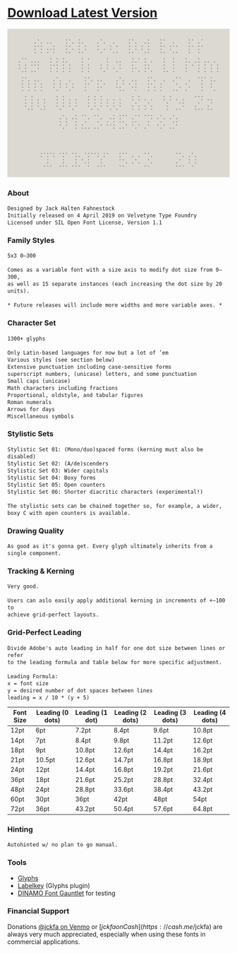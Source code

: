 # [Download Latest Version](https://github.com/jckfa/tinyfonts/archive/master.zip)

![Basic Character Set](/documentation/basic_char_set.gif "Basic Character Set")

### About
```
Designed by Jack Halten Fahnestock
Initially released on 4 April 2019 on Velvetyne Type Foundry
Licensed under SIL Open Font License, Version 1.1
```

### Family Styles
```
5x3 0–300

Comes as a variable font with a size axis to modify dot size from 0—300, 
as well as 15 separate instances (each increasing the dot size by 20 units).

* Future releases will include more widths and more variable axes. *
```

### Character Set
```
1300+ glyphs

Only Latin-based languages for now but a lot of ’em
Various styles (see section below)
Extensive punctuation including case-sensitive forms
superscript numbers, (unicase) letters, and some punctuation
Small caps (unicase)
Math characters including fractions
Proportional, oldstyle, and tabular figures
Roman numerals
Arrows for days
Miscellaneous symbols
```

### Stylistic Sets
```
Stylistic Set 01: (Mono/duo)spaced forms (kerning must also be disabled)
Stylistic Set 02: (A/de)scenders
Stylistic Set 03: Wider capitals
Stylistic Set 04: Boxy forms
Stylistic Set 05: Open counters
Stylistic Set 06: Shorter diacritic characters (experimental!)

The stylistic sets can be chained together so, for example, a wider, 
boxy C with open counters is available.
```

### Drawing Quality
```
As good as it's gonna get. Every glyph ultimately inherits from a single component.
```

### Tracking & Kerning
```
Very good.

Users can aslo easily apply additional kerning in increments of +−100 to 
achieve grid-perfect layouts.
```

### Grid-Perfect Leading
```
Divide Adobe's auto leading in half for one dot size between lines or refer 
to the leading formula and table below for more specific adjustment.

Leading Formula:
x = font size
y = desired number of dot spaces between lines
leading = x / 10 * (y + 5)
```
| Font Size | Leading (0 dots) | Leading (1 dot) | Leading (2 dots) | Leading (3 dots) | Leading (4 dots) |
| --------- | ---------------- | --------------- | ---------------- | ---------------- | ---------------- |
| 12pt      | 6pt              | 7.2pt           | 8.4pt            | 9.6pt            | 10.8pt           |
| 14pt      | 7pt              | 8.4pt           | 9.8pt            | 11.2pt           | 12.6pt           |
| 18pt      | 9pt              | 10.8pt          | 12.6pt           | 14.4pt           | 16.2pt           |
| 21pt      | 10.5pt           | 12.6pt          | 14.7pt           | 16.8pt           | 18.9pt           |
| 24pt      | 12pt             | 14.4pt          | 16.8pt           | 19.2pt           | 21.6pt           |
| 36pt      | 18pt             | 21.6pt          | 25.2pt           | 28.8pt           | 32.4pt           |
| 48pt      | 24pt             | 28.8pt          | 33.6pt           | 38.4pt           | 43.2pt           |
| 60pt      | 30pt             | 36pt            | 42pt             | 48pt             | 54pt             |
| 72pt      | 36pt             | 43.2pt          | 50.4pt           | 57.6pt           | 64.8pt           |

### Hinting
```
Autohinted w/ no plan to go manual.
```

### Tools
- [Glyphs](https://glyphsapp.com/)
- [Labelkey](https://github.com/RobertPratley/labelKey) (Glyphs plugin)
- [DINAMO Font Gauntlet](https://dinamodarkroom.com/) for testing

### Financial Support
Donations [@jckfa on Venmo](https://venmo.com/jckfa) or [$jckfa on Cash ](https://cash.me/$jckfa) are always very much appreciated, especially when using these fonts in commercial applications.
